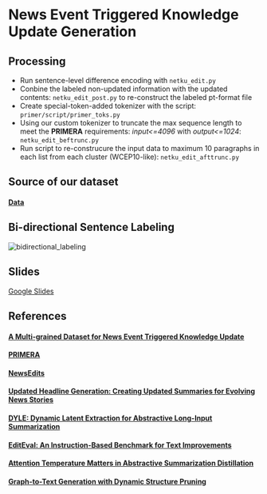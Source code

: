 # News Event Triggered Knowledge Update Generation

## Processing 
- Run sentence-level difference encoding with `netku_edit.py`
- Conbine the labeled non-updated information with the updated contents: `netku_edit_post.py` to re-construct the labeled pt-format file
- Create special-token-added tokenizer with the script: `primer/script/primer_toks.py`
- Using our custom tokenizer to truncate the max sequence length to meet the **PRIMERA** requirements: *input<=4096* with *output<=1024*: `netku_edit_beftrunc.py`
- Run script to re-construcure the input data to maximum 10 paragraphs in each list from each cluster (WCEP10-like): `netku_edit_afttrunc.py`

## Source of our dataset
#### [Data](https://drive.google.com/drive/folders/1xF05auIp1EMd_KMHEaEu48J9meOsZSrU?usp=sharing)

## Bi-directional Sentence Labeling
![bidirectional_labeling](https://raw.githubusercontent.com/theQuert/NetKu_Processing/main/bi_labeling.png)

## Slides
[Google Slides](https://docs.google.com/presentation/d/1Wku83ckWwYP26hAqMmsWmURScCrNR5B7aWaKZAYEspg/edit?usp=sharing)
## References
#### [A Multi-grained Dataset for News Event Triggered Knowledge Update](https://github.com/hhhuang/NetKu)
#### [PRIMERA](https://github.com/allenai/PRIMER)
#### [NewsEdits](https://github.com/isi-nlp/NewsEdits)
#### [Updated Headline Generation: Creating Updated Summaries for Evolving News Stories](https://aclanthology.org/2022.acl-long.446)
#### [DYLE: Dynamic Latent Extraction for Abstractive Long-Input Summarization](https://ui.adsabs.harvard.edu/abs/2021arXiv211008168M)
#### [EditEval: An Instruction-Based Benchmark for Text Improvements](https://ui.adsabs.harvard.edu/abs/2022arXiv220913331D)
#### [Attention Temperature Matters in Abstractive Summarization Distillation](https://ui.adsabs.harvard.edu/abs/2021arXiv210603441Z)
#### [Graph-to-Text Generation with Dynamic Structure Pruning](https://ui.adsabs.harvard.edu/abs/2022arXiv220907258L)
